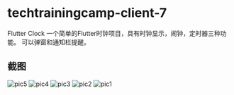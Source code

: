 # techtrainingcamp-client-7
Flutter Clock
一个简单的Flutter时钟项目，具有时钟显示，闹钟，定时器三种功能。
可以弹窗和通知栏提醒。

## 截图

![pic5](Screenshots/pic5.jpg) ![pic4](Screenshots/pic4.jpg) ![pic3](Screenshots/pic3.jpg)
![pic2](Screenshots/pic2.jpg) ![pic1](Screenshots/pic1.jpg)